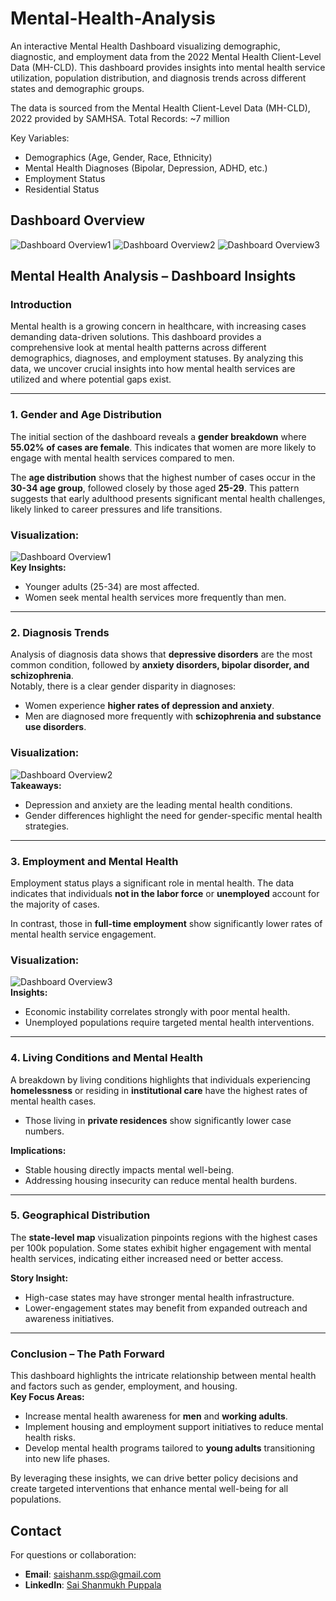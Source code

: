 # Mental-Health-Analysis
An interactive Mental Health Dashboard visualizing demographic, diagnostic, and employment data from the 2022 Mental Health Client-Level Data (MH-CLD). This dashboard provides insights into mental health service utilization, population distribution, and diagnosis trends across different states and demographic groups.

The data is sourced from the Mental Health Client-Level Data (MH-CLD), 2022 provided by SAMHSA. 
Total Records: ~7 million

Key Variables:
 - Demographics (Age, Gender, Race, Ethnicity)  
 - Mental Health Diagnoses (Bipolar, Depression, ADHD, etc.)  
 - Employment Status  
- Residential Status  


## Dashboard Overview
![Dashboard Overview1](images/Dashboard_overview_1.png)
![Dashboard Overview2](images/Dashboard_overview_2.png)
![Dashboard Overview3](images/Dashboard_overview_3.png)

## Mental Health Analysis – Dashboard Insights  

### Introduction  
Mental health is a growing concern in healthcare, with increasing cases demanding data-driven solutions. This dashboard provides a comprehensive look at mental health patterns across different demographics, diagnoses, and employment statuses. By analyzing this data, we uncover crucial insights into how mental health services are utilized and where potential gaps exist.  

---

### 1. Gender and Age Distribution  
The initial section of the dashboard reveals a **gender breakdown** where **55.02% of cases are female**. This indicates that women are more likely to engage with mental health services compared to men.  

The **age distribution** shows that the highest number of cases occur in the **30-34 age group**, followed closely by those aged **25-29**. This pattern suggests that early adulthood presents significant mental health challenges, likely linked to career pressures and life transitions.  

### Visualization:  
![Dashboard Overview1](images/Dashboard_overview_1.png)  
**Key Insights:**  
- Younger adults (25-34) are most affected.  
- Women seek mental health services more frequently than men.  

---

### 2. Diagnosis Trends  
Analysis of diagnosis data shows that **depressive disorders** are the most common condition, followed by **anxiety disorders, bipolar disorder, and schizophrenia**.  
Notably, there is a clear gender disparity in diagnoses:  
- Women experience **higher rates of depression and anxiety**.  
- Men are diagnosed more frequently with **schizophrenia and substance use disorders**.  

### Visualization:  
![Dashboard Overview2](images/Dashboard_overview_2.png)  
**Takeaways:**  
- Depression and anxiety are the leading mental health conditions.  
- Gender differences highlight the need for gender-specific mental health strategies.  

---

### 3. Employment and Mental Health  
Employment status plays a significant role in mental health. The data indicates that individuals **not in the labor force** or **unemployed** account for the majority of cases.  

In contrast, those in **full-time employment** show significantly lower rates of mental health service engagement.  

### Visualization:  
![Dashboard Overview3](images/Dashboard_overview_3.png)  
**Insights:**  
- Economic instability correlates strongly with poor mental health.  
- Unemployed populations require targeted mental health interventions.  

---

### 4. Living Conditions and Mental Health  
A breakdown by living conditions highlights that individuals experiencing **homelessness** or residing in **institutional care** have the highest rates of mental health cases.  
- Those living in **private residences** show significantly lower case numbers.  

**Implications:**  
- Stable housing directly impacts mental well-being.  
- Addressing housing insecurity can reduce mental health burdens.  

---

### 5. Geographical Distribution  
The **state-level map** visualization pinpoints regions with the highest cases per 100k population. Some states exhibit higher engagement with mental health services, indicating either increased need or better access.  

**Story Insight:**  
- High-case states may have stronger mental health infrastructure.  
- Lower-engagement states may benefit from expanded outreach and awareness initiatives.  

---

### Conclusion – The Path Forward  
This dashboard highlights the intricate relationship between mental health and factors such as gender, employment, and housing.  
**Key Focus Areas:**  
- Increase mental health awareness for **men** and **working adults**.  
- Implement housing and employment support initiatives to reduce mental health risks.  
- Develop mental health programs tailored to **young adults** transitioning into new life phases.  

By leveraging these insights, we can drive better policy decisions and create targeted interventions that enhance mental well-being for all populations.

## Contact  
For questions or collaboration:  
- **Email**: [saishanm.ssp@gmail.com](mailto:saishanm.ssp@gmail.com)  
- **LinkedIn**: [Sai Shanmukh Puppala](https://www.linkedin.com/in/sai-shanmukh) 

